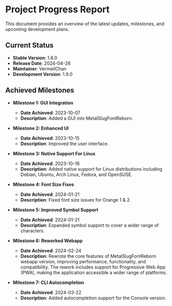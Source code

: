 # Project Progress Report

This document provides an overview of the latest updates, milestones, and upcoming development plans.

## Current Status

- **Stable Version**: 1.8.0
- **Release Date**: 2024-04-26
- **Maintainer**: VermeilChan
- **Development Version**: 1.9.0

## Achieved Milestones

- **Milestone 1: GUI Integration**
  - **Date Achieved**: 2023-10-07
  - **Description**: Added a GUI into MetalSlugFontReborn.

- **Milestone 2: Enhanced UI**
  - **Date Achieved**: 2023-10-15
  - **Description**: Improved the user interface.

- **Milestone 3: Native Support For Linux**
  - **Date Achieved**: 2023-10-16
  - **Description**: Added native support for Linux distributions including Debian, Ubuntu, Arch Linux, Fedora, and OpenSUSE.

- **Milestone 4: Font Size Fixes**
  - **Date Achieved**: 2024-01-21
  - **Description**:  Fixed font size issues for Orange 1 & 2.

- **Milestone 5: Improved Symbol Support**
  - **Date Achieved**: 2024-01-21
  - **Description**: Expanded symbol support to cover a wider range of characters.

- **Milestone 6: Reworked Webapp**
  - **Date Achieved**: 2024-02-24
  - **Description**: Rewrote the core features of MetalSlugFontReborn webapp version, improving performance, functionality, and compatibility. The rework includes support for Progressive Web App (PWA), making the application accessible a wider range of platforms.

- **Milestone 7: CLI Autocompletion**
  - **Date Achieved**: 2024-03-22
  - **Description**: Added autocompletion support for the Console version.
